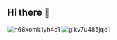 ## Hi there 👋
![h68xomk1yh4c1](https://github.com/user-attachments/assets/35f93ad6-9134-4614-8073-77e0fa686ab9)
![gikv7u485jqd1](https://github.com/user-attachments/assets/3e64b16a-2b94-4310-aab9-4b4465b147e7)
<!--
**Hoedenmaker/Hoedenmaker** is a ✨ _special_ ✨ repository because its `README.md` (this file) appears on your GitHub profile.

Here are some ideas to get you started:

- 🔭 I’m currently working on ...
- 🌱 I’m currently learning ...
- 👯 I’m looking to collaborate on ...
- 🤔 I’m looking for help with ...
- 💬 Ask me about ...
- 📫 How to reach me: ...
- 😄 Pronouns: ...
- ⚡ Fun fact: ...
-->
